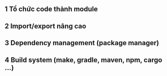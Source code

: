 ## 1 Tổ chức code thành module
## 2 Import/export nâng cao
## 3 Dependency management (package manager)
## 4 Build system (make, gradle, maven, npm, cargo …)